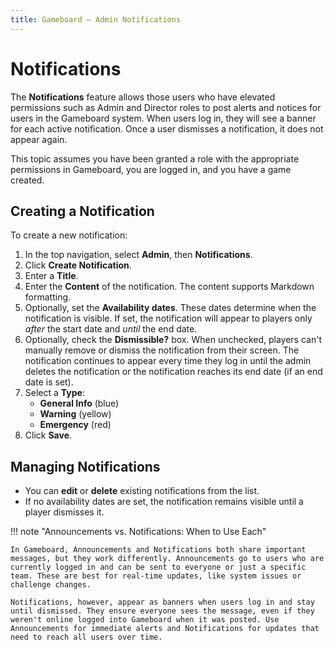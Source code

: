 ```yaml
---
title: Gameboard — Admin Notifications
---
```


# Notifications

The **Notifications** feature allows those users who have elevated permissions such as Admin and Director roles to post alerts and notices for users in the Gameboard system. When users log in, they will see a banner for each active notification. Once a user dismisses a notification, it does not appear again.

This topic assumes you have been granted a role with the appropriate permissions in Gameboard, you are logged in, and you have a game created.

## Creating a Notification

To create a new notification:

1. In the top navigation, select **Admin**, then **Notifications**.
2. Click **Create Notification**.
3. Enter a **Title**.
4. Enter the **Content** of the notification. The content supports Markdown formatting.
5. Optionally, set the **Availability dates**. These dates determine when the notification is visible. If set, the notification will appear to players only *after* the start date and *until* the end date.
6. Optionally, check the **Dismissible?** box. When unchecked, players can't manually remove or dismiss the notification from their screen. The notification continues to appear every time they log in until the admin deletes the notification or the notification reaches its end date (if an end date is set).
7. Select a **Type**:
     - **General Info** (blue)
     - **Warning** (yellow)
     - **Emergency** (red)
8. Click **Save**.

## Managing Notifications

- You can **edit** or **delete** existing notifications from the list.
- If no availability dates are set, the notification remains visible until a player dismisses it.

!!! note "Announcements vs. Notifications: When to Use Each"

    In Gameboard, Announcements and Notifications both share important messages, but they work differently. Announcements go to users who are currently logged in and can be sent to everyone or just a specific team. These are best for real-time updates, like system issues or challenge changes.

    Notifications, however, appear as banners when users log in and stay until dismissed. They ensure everyone sees the message, even if they weren't online logged into Gameboard when it was posted. Use Announcements for immediate alerts and Notifications for updates that need to reach all users over time.
